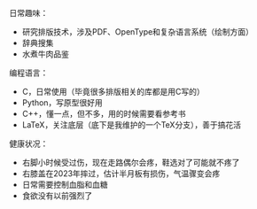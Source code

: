 
日常趣味：
  * 研究排版技术，涉及PDF、OpenType和复杂语言系统（绘制方面）
  * 辞典搜集
  * 水煮牛肉品鉴

编程语言：
  * C，日常使用（毕竟很多排版相关的库都是用C写的）
  * Python，写原型很好用
  * C++，懂一点，但不多，用的时候需要看参考书
  * LaTeX，关注底层（底下是我维护的一个TeX分支），善于搞花活

健康状况：
  * 右脚小时候受过伤，现在走路偶尔会疼，鞋选对了可能就不疼了
  * 右膝盖在2023年摔过，估计半月板有损伤，气温骤变会疼
  * 日常需要控制血脂和血糖
  * 食欲没有以前强烈了
